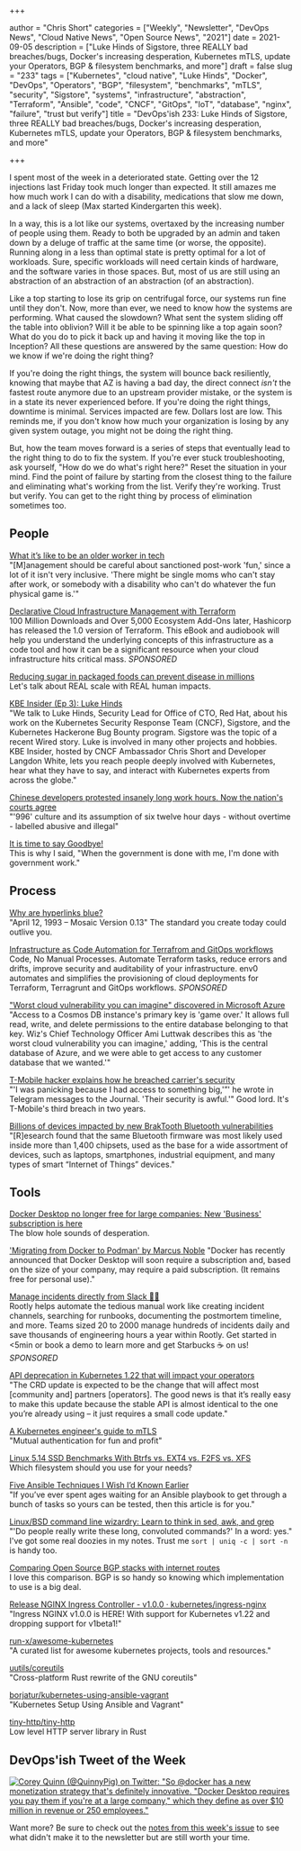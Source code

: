 +++

author = "Chris Short"
categories = ["Weekly", "Newsletter", "DevOps News", "Cloud Native News", "Open Source News", "2021"]
date = 2021-09-05
description = ["Luke Hinds of Sigstore, three REALLY bad breaches/bugs, Docker's increasing desperation, Kubernetes mTLS, update your Operators, BGP & filesystem benchmarks, and more"]
draft = false
slug = "233"
tags = ["Kubernetes", "cloud native", "Luke Hinds", "Docker", "DevOps", "Operators", "BGP", "filesystem", "benchmarks", "mTLS", "security", "Sigstore", "systems", "infrastructure", "abstraction", "Terraform", "Ansible", "code", "CNCF", "GitOps", "IoT", "database", "nginx", "failure", "trust but verify"]
title = "DevOps'ish 233: Luke Hinds of Sigstore, three REALLY bad breaches/bugs, Docker's increasing desperation, Kubernetes mTLS, update your Operators, BGP & filesystem benchmarks, and more"

+++

I spent most of the week in a deteriorated state. Getting over the 12 injections last Friday took much longer than expected. It still amazes me how much work I can do with a disability, medications that slow me down, and a lack of sleep (Max started Kindergarten this week).

In a way, this is a lot like our systems, overtaxed by the increasing number of people using them. Ready to both be upgraded by an admin and taken down by a deluge of traffic at the same time (or worse, the opposite). Running along in a less than optimal state is pretty optimal for a lot of workloads. Sure, specific workloads will need certain kinds of hardware, and the software varies in those spaces. But, most of us are still using an abstraction of an abstraction of an abstraction (of an abstraction).

Like a top starting to lose its grip on centrifugal force, our systems run fine until they don't. Now, more than ever, we need to know how the systems are performing. What caused the slowdown? What sent the system sliding off the table into oblivion? Will it be able to be spinning like a top again soon? What do you do to pick it back up and having it moving like the top in Inception? All these questions are answered by the same question: How do we know if we're doing the right thing?

If you're doing the right things, the system will bounce back resiliently, knowing that maybe that AZ is having a bad day, the direct connect *isn't* the fastest route anymore due to an upstream provider mistake, or the system is in a state its never experienced before. If you're doing the right things, downtime is minimal. Services impacted are few. Dollars lost are low. This reminds me, if you don't know how much your organization is losing by any given system outage, you might not be doing the right thing.

But, how the team moves forward is a series of steps that eventually lead to the right thing to do to fix the system. If you're ever stuck troubleshooting, ask yourself, "How do we do what's right here?" Reset the situation in your mind. Find the point of failure by starting from the closest thing to the failure and eliminating what's working from the list. Verify they're working. Trust but verify. You can get to the right thing by process of elimination sometimes too.

## People

[What it’s like to be an older worker in tech](https://www.protocol.com/workplace/ageism-tech-workers)  
"[M]anagement should be careful about sanctioned post-work 'fun,' since a lot of it isn't very inclusive. 'There might be single moms who can't stay after work, or somebody with a disability who can't do whatever the fun physical game is.'"

[Declarative Cloud Infrastructure Management with Terraform](https://www.linode.com/content/declarative-cloud-infrastructure-management-terraform-linode/?utm_source=devopsish&utm_medium=newsletter_sponsorship&utm_campaign=newsletter_sponsorship-tldr-terraform&utm_content=ebook-terraform&utm_term=)  
100 Million Downloads and Over 5,000 Ecosystem Add-Ons later, Hashicorp has released the 1.0 version of Terraform. This eBook and audiobook will help you understand the underlying concepts of this infrastructure as a code tool and how it can be a significant resource when your cloud infrastructure hits critical mass. *SPONSORED*

[Reducing sugar in packaged foods can prevent disease in millions](https://www.massgeneral.org/news/press-release/Reducing-sugar-in-packaged-foods-can-prevent-disease-in-millions)  
Let's talk about REAL scale with REAL human impacts.

[KBE Insider (Ep 3): Luke Hinds](https://youtu.be/qV42CG4VM7Y)  
"We talk to Luke Hinds, Security Lead for Office of CTO, Red Hat, about his work on the Kubernetes Security Response Team (CNCF), Sigstore, and the Kubernetes Hackerone Bug Bounty program. Sigstore was the topic of a recent Wired story. Luke is involved in many other projects and hobbies. KBE Insider, hosted by CNCF Ambassador Chris Short and Developer Langdon White, lets you reach people deeply involved with Kubernetes, hear what they have to say, and interact with Kubernetes experts from across the globe."

[Chinese developers protested insanely long work hours. Now the nation's courts agree](https://www.theregister.com/2021/08/30/can_china_wean_itself_off/)  
"'996' culture and its assumption of six twelve hour days - without overtime - labelled abusive and illegal"

[It is time to say Goodbye!](https://www.linkedin.com/pulse/time-say-goodbye-nicolas-m-chaillan/)  
This is why I said, "When the government is done with me, I'm done with government work."

## Process

[Why are hyperlinks blue?](https://blog.mozilla.org/en/internet-culture/deep-dives/why-are-hyperlinks-blue/)  
"April 12, 1993 – Mosaic Version 0.13" The standard you create today could outlive you.

[Infrastructure as Code Automation for Terrafrom and GitOps workflows](https://www.env0.com/infrastructure-as-code-automation?utm_campaign=devopsish&utm_source=nativeads&utm_medium=newsletter)  
Code, No Manual Processes. Automate Terraform tasks, reduce errors and drifts, improve security and auditability of your infrastructure. env0 automates and simplifies the provisioning of cloud deployments for Terraform, Terragrunt and GitOps workflows. *SPONSORED*

["Worst cloud vulnerability you can imagine" discovered in Microsoft Azure](https://arstechnica.com/information-technology/2021/08/worst-cloud-vulnerability-you-can-imagine-discovered-in-microsoft-azure/)  
"Access to a Cosmos DB instance's primary key is 'game over.' It allows full read, write, and delete permissions to the entire database belonging to that key. Wiz's Chief Technology Officer Ami Luttwak describes this as 'the worst cloud vulnerability you can imagine,' adding, 'This is the central database of Azure, and we were able to get access to any customer database that we wanted.'"

[T-Mobile hacker explains how he breached carrier's security](https://www.axios.com/t-mobile-hacker-john-binns-b23f8cdc-4c9e-45bf-adca-c16047108ffc.html)  
"'I was panicking because I had access to something big,'”' he wrote in Telegram messages to the Journal. 'Their security is awful.'" Good lord. It's T-Mobile's third breach in two years.

[Billions of devices impacted by new BrakTooth Bluetooth vulnerabilities](https://therecord.media/billions-of-devices-impacted-by-new-braktooth-bluetooth-vulnerabilities/)  
"[R]esearch found that the same Bluetooth firmware was most likely used inside more than 1,400 chipsets, used as the base for a wide assortment of devices, such as laptops, smartphones, industrial equipment, and many types of smart “Internet of Things” devices."

## Tools

[Docker Desktop no longer free for large companies: New 'Business' subscription is here](https://www.theregister.com/2021/08/31/docker_desktop_no_longer_free/)  
The blow hole sounds of desperation.

['Migrating from Docker to Podman' by Marcus Noble](https://marcusnoble.co.uk/2021-09-01-migrating-from-docker-to-podman/)
"Docker has recently announced that Docker Desktop will soon require a subscription and, based on the size of your company, may require a paid subscription. (It remains free for personal use)."

[Manage incidents directly from Slack 🧑‍🚒](https://consuming-macrospore.herokuapp.com/b?y=49q24eh2c4r3ce1gcoo3echi65h62opj74rjcdpic9ij6e3571im4dpocch2o8ji48t24q3keho76ehf5tp6urrkdhsisqbf5svnat3dbtpmutbicdijqrj5etpmopbkehin49j1dlo3mtbkdlfmqpb4d5qmqfb4clr6us3jd5pmg8g=?utm_source=devopsish&utm_campaign=233&utm_medium=newsletter)  
Rootly helps automate the tedious manual work like creating incident channels, searching for runbooks, documenting the postmortem timeline, and more. Teams sized 20 to 2000 manage hundreds of incidents daily and save thousands of engineering hours a year within Rootly. Get started in <5min or book a demo to learn more and get Starbucks ☕ on us! *SPONSORED*

[API deprecation in Kubernetes 1.22 that will impact your operators](https://connect.redhat.com/blog/api-deprecation-kubernetes-122-will-impact-your-operators)  
"The CRD update is expected to be the change that will affect most [community and] partners [operators]. The good news is that it’s really easy to make this update because the stable API is almost identical to the one you’re already using – it just requires a small code update."

[A Kubernetes engineer's guide to mTLS](https://buoyant.io/mtls-guide/)  
"Mutual authentication for fun and profit"

[Linux 5.14 SSD Benchmarks With Btrfs vs. EXT4 vs. F2FS vs. XFS](https://www.phoronix.com/scan.php?page=news_item&px=Linux-5.14-File-Systems)  
Which filesystem should you use for your needs?

[Five Ansible Techniques I Wish I’d Known Earlier](https://zwischenzugs.com/2021/08/27/five-ansible-techniques-i-wish-id-known-earlier/)  
"If you’ve ever spent ages waiting for an Ansible playbook to get through a bunch of tasks so yours can be tested, then this article is for you."

[Linux/BSD command line wizardry: Learn to think in sed, awk, and grep](https://arstechnica.com/gadgets/2021/08/linux-bsd-command-line-101-using-awk-sed-and-grep-in-the-terminal/)  
"'Do people really write these long, convoluted commands?' In a word: yes." I've got some real doozies in my notes. Trust me `sort | uniq -c | sort -n` is handy too.

[Comparing Open Source BGP stacks with internet routes](https://elegantnetwork.github.io/posts/comparing-open-source-bgp-internet-routes/)  
I love this comparison. BGP is so handy so knowing which implementation to use is a big deal.

[Release NGINX Ingress Controller - v1.0.0 · kubernetes/ingress-nginx](https://github.com/kubernetes/ingress-nginx/releases/tag/controller-v1.0.0)  
"Ingress NGINX v1.0.0 is HERE! With support for Kubernetes v1.22 and dropping support for v1beta1!"

[run-x/awesome-kubernetes](https://github.com/run-x/awesome-kubernetes)  
"A curated list for awesome kubernetes projects, tools and resources."

[uutils/coreutils](https://github.com/uutils/coreutils)  
"Cross-platform Rust rewrite of the GNU coreutils"

[borjatur/kubernetes-using-ansible-vagrant](https://github.com/borjatur/kubernetes-using-ansible-vagrant)  
"Kubernetes Setup Using Ansible and Vagrant"

[tiny-http/tiny-http](https://github.com/tiny-http/tiny-http)  
Low level HTTP server library in Rust

## DevOps'ish Tweet of the Week

[![Corey Quinn (@QuinnyPig) on Twitter: "So @docker has a new monetization strategy that's definitely innovative. "Docker Desktop requires you pay them if you're at a large company," which they define as over $10 million in revenue or 250 employees."](https://shortcdn.com/devopsish/233-devopsish-tweet-of-the-week.png)](https://twitter.com/QuinnyPig/status/1432720164169076755)

Want more? Be sure to check out the [notes from this week's issue](https://github.com/chris-short/devopsish.com/blob/main/content/post/233/notes.md) to see what didn't make it to the newsletter but are still worth your time.
